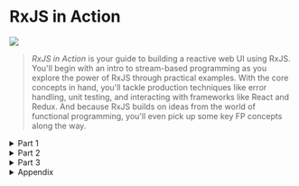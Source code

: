 # RxJS in Action

![](https://images.manning.com/720/960/resize/book/9/5ff3611-f62f-47cb-a977-2967da49b079/Daniels-RxJS-HI.png)

> _RxJS in Action_ is your guide to building a reactive web UI using RxJS. You'll begin with an intro to stream-based programming as you explore the power of RxJS through practical examples. With the core concepts in hand, you'll tackle production techniques like error handling, unit testing, and interacting with frameworks like React and Redux. And because RxJS builds on ideas from the world of functional programming, you'll even pick up some key FP concepts along the way.

<details>
  <summary>Part 1</summary>

## 1. THINKING REACTIVELY
* 1.1. Synchronous versus asynchronous computing
	* 1.1.1. Issues with blocking code
	* 1.1.2. Non-blocking code with callback functions
	* 1.1.3. Understanding time and space
	* 1.1.4. Are callbacks out of the picture?
	* 1.1.5. Event Emitters
* 1.2. Better callbacks with promises
* 1.3. The need for a different paradigm
* 1.4. The Reactive Extensions for JavaScript (RxJS)
	* 1.4.1. Thinking in streams: data flows & propagation

##  2. REACTING WITH RXJS
* 2.1. Functional programming as the pillar of reactive programming
	* 2.1.1. Functional programming
	* 2.1.2. The Iterator pattern
* 2.2. Stream's data-driven approach
* 2.3. Wrapping data sources with Rx.Observable
	* 2.3.1. Identifying different sources of data
	* 2.3.2. Creating RxJS Observables
	* 2.3.3. When and where to use RxJS
	* 2.3.4. To push or not to push
* 2.4. Consuming data with observers
	* 2.4.1. The Observer API
	* 2.4.2. Creating bare observables
	* 2.4.3. Observable modules
* 2.5. Summary

##  3. CORE OPERATORS
* 3.1. Evaluating and cancelling streams
	* 3.1.1. Downside of eager allocation
	* 3.1.2. Lazy allocation and subscribing to observables
	* 3.1.3. Disposing of subscriptions: explicit cancellation
	* 3.1.4. Cancellation mismatch between RxJS and other APIs
* 3.2. Popular RxJS observable operators
	* 3.2.1. Introducing the core operators
* 3.3. Sequencing operator pipelines with aggregates
	* 3.3.1. Self-contained pipelines and referential transparency
	* 3.3.2. Performance advantages of sequencing with RxJS
* 3.4. Summary

##  4. IT'S ABOUT TIME YOU USED RXJS
* 4.1. Why worry about time?
* 4.2. Understanding asynchronous timing with JavaScript
	* 4.2.1. Implicit timing
	* 4.2.2. Explicit Timing
	* 4.2.3. The JavaScript timing interfaces
* 4.3. Back to the future with RxJS
	* 4.3.1. Propagation
	* 4.3.2. Sequential time
* 4.4. Handling user input
	* 4.4.1. Debouncing
	* 4.4.2. Throttling
* 4.5. Buffering in RxJS
* 4.6. Summary

</details>

<details>
  <summary>Part 2</summary>

  5. APPLIED REACTIVE STREAMS
5.1. One for all, and all for one!
5.1.1. Interleave events by merging streams
5.1.2. Preserve order of events by concatenating streams
5.1.3. Switch to the latest observable data
5.2. Unwinding nested observables: the case of mergeMap
5.3. Mastering asynchronous streams
5.4. Drag and drop with concatMap
5.5. Summary

6. COORDINATING BUSINESS PROCESSES
6.1. Hooking into the observable lifecycle
6.1.1. Web hooks and the observer pattern
6.1.2. Hooked on observables
6.2. Joining parallel streams with combineLatest and forkJoin
6.2.1. Limitations of using promises
6.2.2. Combining parallel streams
6.2.3. More coordination with fork-join
6.3. Building a reactive database
6.3.1. Populating a database reactively
6.3.2. Writing bulk data
6.3.3. Joining related database operations
6.3.4. Reactive databases
6.4. Summary

7. ERROR HANDLING WITH RXJS
7.1. Common error-handling techniques
7.1.1. Error-handling with try/catch
7.1.2. Delegating errors to callbacks
7.1.3. Errors and promises
7.2. Incompatibilities between imperative error-handling techniques and functional and reactive code bases
7.3. Understanding the functional error-handling approach
7.4. The RxJS way of dealing with failure
7.4.1. Errors propagated downstream to observers
7.4.2. Catching and reacting to errors
7.4.3. Retrying failed streams for a fixed number of times
7.4.4. Reacting to failed retries
7.5. Summary

</details>

<details>
  <summary>Part 3</summary>

8. HEATING UP OBSERVABLES
8.1. Introducing hot and cold observables
8.1.1. Cold Observables
8.1.2. Hot observables
8.2. A new type of data source: WebSockets
8.2.1. A brief look at WebSockets
8.2.2. A simple WebSocket server in Node.js
8.2.3. WebSocket client
8.3. The impact of side effects on a re-subscribe or a replay
8.3.1. Replay vs. re-subscribe
8.3.2. Replaying the logic of a stream
8.3.3. Re-subscribing to a stream
8.4. Changing the temperature of an Observable
8.4.1. Producers as thermometers
8.4.2. Making a hot observable cold
8.4.3. Making a cold observable hot
8.4.4. Creating hot-by-operator streams
8.5. Connecting one observable to many observers
8.5.1. Publishing the stream data
8.5.2. Publish with replay
8.5.3. Publish last
8.6. Summary

9. TOWARD TESTABLE, REACTIVE PROGRAMS
9.1. Testing is inherently built into functional programs
9.2. Testing asynchronous code and promises
9.2.1. Testing AJAX requests
9.2.2. Working with promises
9.3. Testing reactive streams
9.4. Making streams testable
9.5. Scheduling values in RxJS
9.6. Augmenting virtual reality
9.6.1. Playing with marbles
9.6.2. Fake it til' you make it
9.6.3. Refactoring our search stream for testability
9.7. Summary

10. RXJS IN THE WILD
10.1. Building a basic banking application
10.2. Introduction to React and Redux
10.2.1. Rendering UI components with React
10.2.2. State management with Redux
10.3. Redux-ing application state
10.3.1. Actions and Reducers
10.3.2. Redux Store
10.4. Building a hot RxJS and Redux store adapter
10.5. Asynchronous middleware with RxJS Subject
10.5.1. RxJS Subjects
10.5.2. Building an epic, reactive middleware
10.6. Bringing it all home
10.7. Parting words
10.8. Summary

</details>

<details>
  <summary>Appendix</summary>

APPENDIX A: LIBRARIES USED IN THIS BOOK
A.1. Installing RxJS
A.2. Installing Ramda.js
A.3. Installing PouchDB
A.4. Installing Moment.js
A.5. Installing Google Client APIs
A.6. Using the Bitly Web API
A.7. Installing Mocha
A.8. Installing Chai.js
A.9. Installing React.js
A.10. Installing React-Bootstrap
A.11. Installing Redux.js

APPENDIX B: CHOOSING AN OPERATOR

</details>